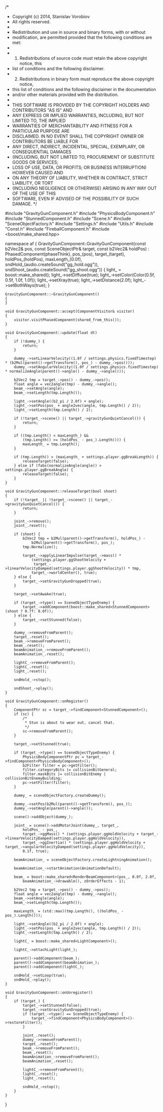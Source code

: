 
/*
 * Copyright (c) 2014, Stanislav Vorobiov
 * All rights reserved.
 *
 * Redistribution and use in source and binary forms, with or without
 * modification, are permitted provided that the following conditions are met:
 *
 * 1. Redistributions of source code must retain the above copyright notice, this
 *    list of conditions and the following disclaimer.
 * 2. Redistributions in binary form must reproduce the above copyright notice,
 *    this list of conditions and the following disclaimer in the documentation
 *    and/or other materials provided with the distribution.
 *
 * THIS SOFTWARE IS PROVIDED BY THE COPYRIGHT HOLDERS AND CONTRIBUTORS "AS IS" AND
 * ANY EXPRESS OR IMPLIED WARRANTIES, INCLUDING, BUT NOT LIMITED TO, THE IMPLIED
 * WARRANTIES OF MERCHANTABILITY AND FITNESS FOR A PARTICULAR PURPOSE ARE
 * DISCLAIMED. IN NO EVENT SHALL THE COPYRIGHT OWNER OR CONTRIBUTORS BE LIABLE FOR
 * ANY DIRECT, INDIRECT, INCIDENTAL, SPECIAL, EXEMPLARY, OR CONSEQUENTIAL DAMAGES
 * (INCLUDING, BUT NOT LIMITED TO, PROCUREMENT OF SUBSTITUTE GOODS OR SERVICES;
 * LOSS OF USE, DATA, OR PROFITS; OR BUSINESS INTERRUPTION) HOWEVER CAUSED AND
 * ON ANY THEORY OF LIABILITY, WHETHER IN CONTRACT, STRICT LIABILITY, OR TORT
 * (INCLUDING NEGLIGENCE OR OTHERWISE) ARISING IN ANY WAY OUT OF THE USE OF THIS
 * SOFTWARE, EVEN IF ADVISED OF THE POSSIBILITY OF SUCH DAMAGE.
 */

#include "GravityGunComponent.h"
#include "PhysicsBodyComponent.h"
#include "StunnedComponent.h"
#include "Scene.h"
#include "SceneObjectFactory.h"
#include "Settings.h"
#include "Utils.h"
#include "Const.h"
#include "FireballComponent.h"
#include <boost/make_shared.hpp>

namespace af
{
    GravityGunComponent::GravityGunComponent(const b2Vec2& pos,
        const SceneObjectPtr& target, const b2Vec2& holdPos)
    : PhasedComponent(phaseThink),
      pos_(pos),
      target_(target),
      holdPos_(holdPos),
      maxLength_(0.0f),
      sndHold_(audio.createSound("gg_hold.ogg")),
      sndShoot_(audio.createSound("gg_shoot.ogg"))
    {
        light_ = boost::make_shared<LineLight>();
        light_->setDiffuse(true);
        light_->setColor(Color(0.5f, 0.5f, 1.0f, 1.0f));
        light_->setXray(true);
        light_->setDistance(2.0f);
        light_->setBothWays(true);
    }

    GravityGunComponent::~GravityGunComponent()
    {
    }

    void GravityGunComponent::accept(ComponentVisitor& visitor)
    {
        visitor.visitPhasedComponent(shared_from_this());
    }

    void GravityGunComponent::update(float dt)
    {
        if (!dummy_) {
            return;
        }

        dummy_->setLinearVelocity((1.0f / settings.physics.fixedTimestep) * (b2Mul(parent()->getTransform(), pos_) - dummy_->pos()));
        dummy_->setAngularVelocity((1.0f / settings.physics.fixedTimestep) * normalizeAngle(parent()->angle() - dummy_->angle()));

        b2Vec2 tmp = target_->pos() - dummy_->pos();
        float angle = vec2angle(tmp) - dummy_->angle();
        beam_->setAngle(angle);
        beam_->setLength(tmp.Length());

        light_->setAngle((b2_pi / 2.0f) + angle);
        light_->setPos(pos_ + angle2vec(angle, tmp.Length() / 2));
        light_->setLength(tmp.Length() / 2);

        if (!target_->scene() || target_->gravityGunQuietCancel()) {
            return;
        }

        if ((tmp.Length() < maxLength_) &&
            (tmp.Length() >= (holdPos_ - pos_).Length())) {
            maxLength_ = tmp.Length();
        }

        if (tmp.Length() > (maxLength_ + settings.player.ggBreakLength)) {
            releaseTarget(false);
        } else if (fabs(normalizeAngle(angle)) > settings.player.ggBreakAngle) {
            releaseTarget(false);
        }
    }

    void GravityGunComponent::releaseTarget(bool shoot)
    {
        if (!target_ || !target_->scene() || target_->gravityGunQuietCancel()) {
            return;
        }

        joint_->remove();
        joint_.reset();

        if (shoot) {
            b2Vec2 tmp = b2Mul(parent()->getTransform(), holdPos_) -
                b2Mul(parent()->getTransform(), pos_);
            tmp.Normalize();

            target_->applyLinearImpulse(target_->mass() *
                (settings.player.ggShootVelocity +
                 target_->linearVelocityDamped(settings.player.ggShootVelocity)) * tmp,
                target_->worldCenter(), true);
        } else {
            target_->setGravityGunDropped(true);
        }

        target_->setAwake(true);

        if (target_->type() == SceneObjectTypeEnemy) {
            target_->addComponent(boost::make_shared<StunnedComponent>(shoot ? 0.7f: 0.0f));
        } else {
            target_->setStunned(false);
        }

        dummy_->removeFromParent();
        target_.reset();
        beam_->removeFromParent();
        beam_.reset();
        beamAnimation_->removeFromParent();
        beamAnimation_.reset();

        lightC_->removeFromParent();
        lightC_.reset();
        light_.reset();

        sndHold_->stop();

        sndShoot_->play();
    }

    void GravityGunComponent::onRegister()
    {
        ComponentPtr sc = target_->findComponent<StunnedComponent>();
        if (sc) {
            /*
             * Stun is about to wear out, cancel that.
             */
            sc->removeFromParent();
        }

        target_->setStunned(true);

        if (target_->type() == SceneObjectTypeEnemy) {
            PhysicsBodyComponentPtr pc = target_->findComponent<PhysicsBodyComponent>();
            b2Filter filter = pc->getFilter();
            filter.categoryBits |= collisionBitGeneral;
            filter.maskBits |= collisionBitEnemy | collisionBitEnemyBuilding;
            pc->setFilter(filter);
        }

        dummy_ = sceneObjectFactory.createDummy();

        dummy_->setPos(b2Mul(parent()->getTransform(), pos_));
        dummy_->setAngle(parent()->angle());

        scene()->addObject(dummy_);

        joint_ = scene()->addMotorJoint(dummy_, target_,
            holdPos_ - pos_,
            target_->ggMass() * (settings.player.ggHoldVelocity + target_->linearVelocityDamped(settings.player.ggHoldVelocity)),
            target_->ggInertia() * (settings.player.ggHoldVelocity + target_->angularVelocityDamped(settings.player.ggHoldVelocity)),
            0.1f, true);

        beamAnimation_ = sceneObjectFactory.createLightningAnimation();

        beamAnimation_->startAnimation(AnimationDefault);

        beam_ = boost::make_shared<RenderBeamComponent>(pos_, 0.0f, 2.0f,
            beamAnimation_->drawable(), zOrderEffects - 1);

        b2Vec2 tmp = target_->pos() - dummy_->pos();
        float angle = vec2angle(tmp) - dummy_->angle();
        beam_->setAngle(angle);
        beam_->setLength(tmp.Length());

        maxLength_ = (std::max)(tmp.Length(), ((holdPos_ - pos_).Length()));

        light_->setAngle((b2_pi / 2.0f) + angle);
        light_->setPos(pos_ + angle2vec(angle, tmp.Length() / 2));
        light_->setLength(tmp.Length() / 2);

        lightC_ = boost::make_shared<LightComponent>();

        lightC_->attachLight(light_);

        parent()->addComponent(beam_);
        parent()->addComponent(beamAnimation_);
        parent()->addComponent(lightC_);

        sndHold_->setLoop(true);
        sndHold_->play();
    }

    void GravityGunComponent::onUnregister()
    {
        if (target_) {
            target_->setStunned(false);
            target_->setGravityGunDropped(true);
            if (target_->type() == SceneObjectTypeEnemy) {
                target_->findComponent<PhysicsBodyComponent>()->restoreFilter();
            }

            joint_.reset();
            dummy_->removeFromParent();
            target_.reset();
            beam_->removeFromParent();
            beam_.reset();
            beamAnimation_->removeFromParent();
            beamAnimation_.reset();

            lightC_->removeFromParent();
            lightC_.reset();
            light_.reset();

            sndHold_->stop();
        }
    }
}
